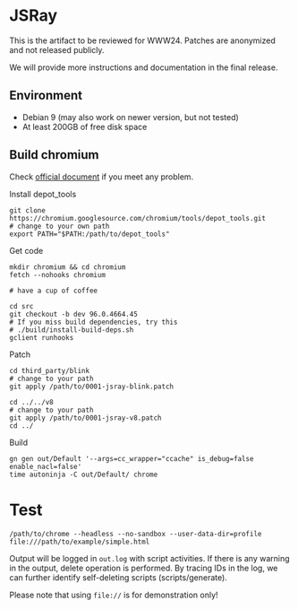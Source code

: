 # JSRay
This is the artifact to be reviewed for WWW24. Patches are anonymized and not released publicly.

We will provide more instructions and documentation in the final release.

## Environment
- Debian 9 (may also work on newer version, but not tested)
- At least 200GB of free disk space

## Build chromium
Check [official document](https://chromium.googlesource.com/chromium/src/+/main/docs/linux/build_instructions.md) if you meet any problem.

Install depot_tools
```
git clone https://chromium.googlesource.com/chromium/tools/depot_tools.git
# change to your own path
export PATH="$PATH:/path/to/depot_tools"
```

Get code
```
mkdir chromium && cd chromium
fetch --nohooks chromium

# have a cup of coffee

cd src
git checkout -b dev 96.0.4664.45
# If you miss build dependencies, try this
# ./build/install-build-deps.sh
gclient runhooks
```

Patch
```
cd third_party/blink
# change to your path
git apply /path/to/0001-jsray-blink.patch

cd ../../v8
# change to your path
git apply /path/to/0001-jsray-v8.patch
cd ../
```

Build
```
gn gen out/Default '--args=cc_wrapper="ccache" is_debug=false enable_nacl=false'
time autoninja -C out/Default/ chrome
```

# Test
```
/path/to/chrome --headless --no-sandbox --user-data-dir=profile file:///path/to/example/simple.html
```
Output will be logged in `out.log` with script activities. If there is any warning in the output, delete operation is performed. By tracing IDs in the log, we can further identify self-deleting scripts (scripts/generate).

Please note that using `file://` is for demonstration only!



